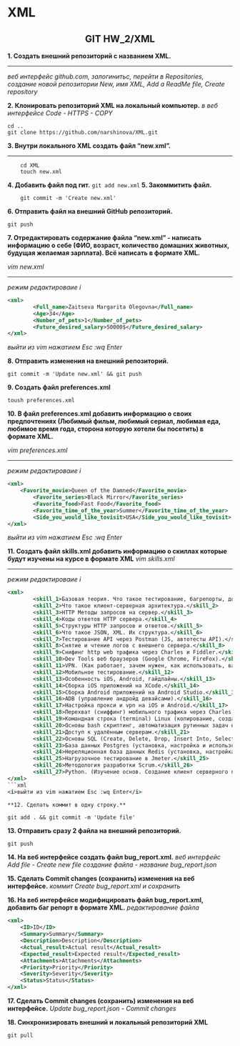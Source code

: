# XML
<h2 align="center">GIT HW_2/XML</h2>

**1. Создать внешний репозиторий c названием XML.**<hr>
<i>веб интерфейс github.com, залогинитьс, перейти в Repositories, создание новой репозитории New, имя XML, Add a ReadMe file, Create repository</i>

**2. Клонировать репозиторий XML на локальный компьютер.**
<i>в веб интерфейсе Code - HTTPS - COPY</i>

    cd ..
    git clone https://github.com/narshinova/XML.git
**3. Внутри локального XML создать файл “new.xml”.**<hr>
```
    cd XML
    touch new.xml
```
**4. Добавить файл под гит.**
    ```
    git add new.xml
    ```
**5. Закоммитить файл.**
```
    git commit -m 'Create new.xml'
```
**6. Отправить файл на внешний GitHub репозиторий.**
```
git push
```
**7. Отредактировать содержание файла “new.xml” - написать информацию о себе (ФИО, возраст, количество домашних животных, будущая желаемая зарплата). Всё написать в формате XML.**

<i>vim new.xml<hr>
режим редактироваие i</i>
```xml
<xml>
        <Full_name>Zaitseva Margarita Olegovna</Full_name>
        <Age>34</Age>
        <Number_of_pets>1</Number_of_pets>
        <Future_desired_salary>50000$</Future_desired_salary>
</xml>
```
<i>выйти из vim нажатием Esc :wq Enter</i>

**8. Отправить изменения на внешний репозиторий.**
```
git commit -m 'Update new.xml' && git push
```
**9. Создать файл preferences.xml**
```
toush preferences.xml
```
**10. В файл preferences.xml добавить информацию о своих предпочтениях (Любимый фильм, любимый сериал, любимая еда, любимое время года, сторона которую хотели бы посетить) в формате XML.**

<i>vim preferences.xml<hr>
режим редактироваие i</i>
```xml
<xml>
	<Favorite_movie>Queen of the Damned</Favorite_movie>
        <Favorite_series>Black Mirror</Favorite_series>
        <Favorite_food>Fast Food</Favorite_food>
        <Favorite_time_of_the_year>Summer</Favorite_time_of_the_year>
        <Side_you_would_like_tovisit>USA</Side_you_would_like_tovisit>
</xml>
```
<i>выйти из vim нажатием Esc :wq Enter</i>

**11. Создать файл skills.xml добавить информацию о скиллах которые будут изучены на курсе в формате XML**
<i>vim skills.xml<hr>
режим редактироваие i</i>
```xml
<xml>
        <skill_1>Базовая теория. Что такое тестирование, багрепорты, документация, виды, методы, направления тестирования и т.п. SDLC, STLC.</skill_1>
        <skill_2>Что такое клиент-серверная архитектура.</skill_2>
        <skill_3>HTTP Методы запросов на сервер.</skill_3>
        <skill_4>Коды ответов HTTP сервера.</skill_4>
        <skill_5>Структуры HTTP запросов и ответов.</skill_5>
        <skill_6>Что такое JSON, XML. Их структура.</skill_6>
        <skill_7>Тестирование API через Postman (JS, автотесты API).</skill_7>
        <skill_8>Снятие и чтение логов c внешнего сервера.</skill_8>
        <skill_9>Снифинг http web трафика через Charles и Fiddler.</skill_9>
        <skill_10>Dev Tools веб браузеров (Google Chrome, FireFox).</skill_10>
        <skill_11>VPN. (Как работает, зачем нужен, как использовать, варианты инструментов)</skill_11>
        <skill_12>Мобильное тестирование.</skill_12>
        <skill_13>Особенность iOS, Android, гайдлайны.</skill_13>
        <skill_14>Сборка iOS приложений на XCode.</skill_14>
        <skill_15>Сборка Android приложений на Android Studio.</skill_15>
        <skill_16>ADB (управление андройд девайсами).</skill_16>
        <skill_17>Настройка прокси и vpn на iOS и Android.</skill_17>
        <skill_18>Перехват (сниффинг) мобильного трафика через Charles и Fiddler на iOS и Android.</skill_18>
        <skill_19>Командная строка (terminal) Linux (копирование, создание, просмотр, перемещение файлов на серверах без графического интерфейса)</skill_19>
        <skill_20>Основы bash скриптинг, автоматизация рутинных задач на сервере.</skill_20>
        <skill_21>Доступ к удалённым серверам.</skill_21>
        <skill_22>Основы SQL (Create, Delete, Drop, Insert Into, Select, From, Where, Join).</skill_22>
        <skill_23>База данных Postgres (установка, настройка и использование).</skill_23>
        <skill_24>Нереляционная база данных Redis (установка, настройка и использование).</skill_24>
        <skill_25>Нагрузочное тестирование в Jmeter.</skill_25>
        <skill_26>Методология разработки Scrum.</skill_26>
        <skill_27>Python. (Изучение основ. Создание клиент серверного приложения)</skill_27>
</xml>
```xml
<i>выйти из vim нажатием Esc :wq Enter</i>

**12. Сделать коммит в одну строку.**
```
    git add . && git commit -m 'Update file'
    
**13. Отправить сразу 2 файла на внешний репозиторий.**

    git push
    
**14. На веб интерфейсе создать файл bug_report.xml.**
<i>веб интерфейс Add file - Create new file создание файла - название bug_report.json</i>

**15. Сделать Commit changes (сохранить) изменения на веб интерфейсе.**
<i>коммит Create bug_report.xml и сохранить</i>

**16. На веб интерфейсе модифицировать файл bug_report.xml, добавить баг репорт в формате XML.**
<i>редактирование файла</i>
```xml
<xml>
	<ID>ID</ID>
	<Summary>Summary</Summary>
	<Description>Description</Description>
	<Actual_result>Actual result</Actual_result>
	<Expected_result>Expected result</Expected_result>
	<Attachments>Attachments</Attachments>
	<Priority>Priority</Priority>
	<Severity>Severity</Severity>
	<Status>Status</Status>
</xml>
```
**17. Сделать Commit changes (сохранить) изменения на веб интерфейсе.**
<i>Update bug_report.json - Commit changes</i>

**18. Синхронизировать внешний и локальный репозиторий XML**

    git pull
